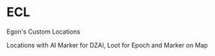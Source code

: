 ECL
===

Egon's Custom Locations

Locations with AI Marker for DZAI, Loot for Epoch and Marker on Map
